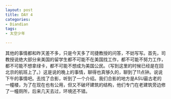 ```yaml
---
layout: post
title: DAY 4
categories:
- Diandian
tags:
- 太空少年

---
```

其他的事情都和昨天差不多，只是今天多了司捷教授的问答，不妨写写。首先，司教授说绝大部分来美国的留学生都不可能不在美国找工作，都不可能不努力工作，都不可能不想拿绿卡，都不可能不想成为美国公民。（写到这里的时候已经是在回北京的航班上了。）这是说的晚上的事情，聊得也真够久的，聊到了11点钟。说说下午的事情吧。去找了合影，听到了一个介绍。我们合影的地方是ASU最古老的一幢楼，为了在现在也有公用，但又不破坏建筑的结构，他们专门在老建筑旁边修了一幢厕所，后来几天去过，环境还不错。
